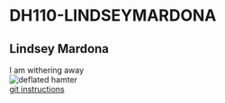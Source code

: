 # DH110-LINDSEYMARDONA
## Lindsey Mardona

I am withering away\
![deflated hamter](https://pbs.twimg.com/media/FPE0MhxVEAEsNZk?format=png&name=900x900)\
[git instructions](https://drive.google.com/file/d/1LdzWr7bHXvzPQc9CPPprJozJ-eS_SW16/view)

